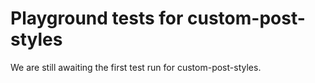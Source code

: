 # Playground tests for custom-post-styles
We are still awaiting the first test run for custom-post-styles.
